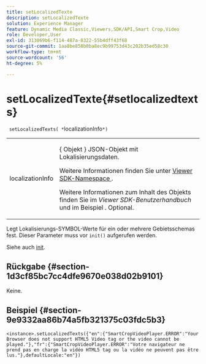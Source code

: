 ```yaml
---
title: setLocalizedTexte
description: setLocalizedTexte
solution: Experience Manager
feature: Dynamic Media Classic,Viewers,SDK/API,Smart Crop,Video
role: Developer,User
exl-id: 313069b6-f114-487a-8322-55b4dff43f68
source-git-commit: 1aa8be858b0ba8ec9b99753d43c202b35ed58c30
workflow-type: tm+mt
source-wordcount: '56'
ht-degree: 5%

---
```


# setLocalizedTexte{#setlocalizedtexts}

` setLocalizedTexts( *`localizationInfo`*)`

<table id="table_896DFF34A68A403DB93A6D597461A573"> 
 <tbody> 
  <tr> 
   <td colname="col1"> <p> <span class="codeph"> <span class="varname"> localizationInfo </span> </span> </p> </td> 
   <td colname="col2"> <p> { <span class="codeph"> Objekt </span>} JSON-Objekt mit Lokalisierungsdaten. </p> <p>Weitere Informationen finden Sie unter <a href="../../../c-html5-aem-asset-viewers/c-html5-aem-smartcropvideo/r-html5-aem-smartcropvideo-viewer-namespace.md#concept-679bfabb3e3e4c12a285c4e9c4144153" format="dita" scope="local"> Viewer SDK-Namespace </a> . </p> <p>Weitere Informationen zum Inhalt des Objekts finden Sie im <i>Viewer SDK-Benutzerhandbuch</i> und im Beispiel . Optional. </p> </td> 
  </tr> 
 </tbody> 
</table>

Legt Lokalisierungs-SYMBOL-Werte für ein oder mehrere Gebietsschemas fest. Dieser Parameter muss vor `init()` aufgerufen werden.

Siehe auch [init](../../../c-html5-aem-asset-viewers/c-html5-aem-smartcropvideo/c-html5-aem-smartcropvideo-viewer-javascriptapiref/r-html5-aem-smartcropvideo-viewer-javascriptapiref-init.md#reference-3b570ba8b35045d6b30fb178c21a66c6).

## Rückgabe {#section-1d3cf85bc7cc4dfe9670e038d02b9101}

Keine.

## Beispiel {#section-9e9332aa86b74a5fb321375c03fdc5b3}

```
<instance>.setLocalizedTexts({"en":{"SmartCropVideoPlayer.ERROR":"Your Browser does not support HTML5 Video tag or the video cannot be played."},"fr":{"SmartCropVideoPlayer.ERROR":"Votre navigateur ne prend pas en charge la vidéo HTML5 tag ou la vidéo ne peuvent pas être lus."},defaultLocale:"en"})
```
